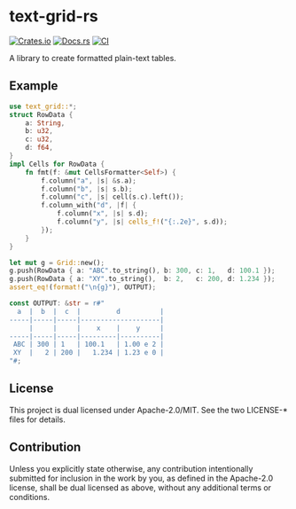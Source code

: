 # text-grid-rs

[![Crates.io](https://img.shields.io/crates/v/text-grid.svg)](https://crates.io/crates/text-grid)
[![Docs.rs](https://docs.rs/text-grid/badge.svg)](https://docs.rs/text-grid)
[![CI](https://github.com/frozenlib/text-grid-rs/actions/workflows/ci.yml/badge.svg)](https://github.com/frozenlib/text-grid-rs/actions/workflows/ci.yml)

A library to create formatted plain-text tables.

## Example

```rust :main.rs
use text_grid::*;
struct RowData {
    a: String,
    b: u32,
    c: u32,
    d: f64,
}
impl Cells for RowData {
    fn fmt(f: &mut CellsFormatter<Self>) {
        f.column("a", |s| &s.a);
        f.column("b", |s| s.b);
        f.column("c", |s| cell(s.c).left());
        f.column_with("d", |f| {
            f.column("x", |s| s.d);
            f.column("y", |s| cells_f!("{:.2e}", s.d));
        });
    }
}

let mut g = Grid::new();
g.push(RowData { a: "ABC".to_string(), b: 300, c: 1,   d: 100.1 });
g.push(RowData { a: "XY".to_string(),  b: 2,   c: 200, d: 1.234 });
assert_eq!(format!("\n{g}"), OUTPUT);

const OUTPUT: &str = r#"
  a  |  b  |  c  |         d          |
-----|-----|-----|--------------------|
     |     |     |    x    |    y     |
-----|-----|-----|---------|----------|
 ABC | 300 | 1   | 100.1   | 1.00 e 2 |
 XY  |   2 | 200 |   1.234 | 1.23 e 0 |
"#;
```

## License

This project is dual licensed under Apache-2.0/MIT. See the two LICENSE-\* files for details.

## Contribution

Unless you explicitly state otherwise, any contribution intentionally submitted for inclusion in the work by you, as defined in the Apache-2.0 license, shall be dual licensed as above, without any additional terms or conditions.
